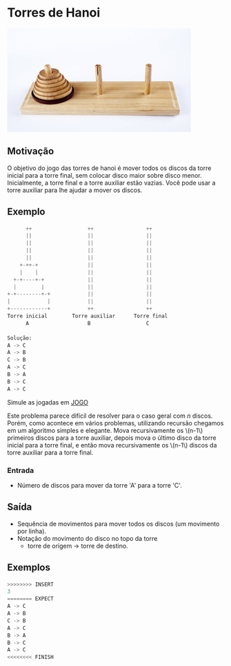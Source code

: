 # Torres de Hanoi

![_](cover.jpg)

## Motivação

O objetivo do jogo das torres de hanoi é mover todos os discos da torre inicial para a torre final, sem colocar disco maior sobre disco menor. Inicialmente, a torre final e a torre auxiliar estão vazias. Você pode usar a torre auxiliar para lhe ajudar a mover os discos.

## Exemplo

```py
      ++                  ++                 ++
      ||                  ||                 ||
      ||                  ||                 ||
      ||                  ||                 ||
      ||                  ||                 ||
    +-++-+                ||                 ||
    |    |                ||                 ||
  +-+----+-+              ||                 ||
  |        |              ||                 ||
+-+--------+-+            ||                 ||
|            |            ||                 ||
+------------+            ++                 ++
Torre inicial        Torre auxiliar      Torre final
      A                   B                  C

Solução:
A -> C
A -> B
C -> B
A -> C
B -> A
B -> C
A -> C

```

Simule as jogadas em [JOGO](http://www.dynamicdrive.com/dynamicindex12/towerhanoi.htm)

Este problema parece difícil de resolver para o caso geral com _n_ discos. Porém, como acontece em vários problemas, utilizando recursão chegamos em um algoritmo simples e elegante. Mova recursivamente os \\(n-1\\) primeiros discos para a torre auxiliar, depois mova o último disco da torre inicial para a torre final, e então mova recursivamente os \\(n-1\\) discos da torre auxiliar para a torre final.

### Entrada

- Número de discos para mover da torre 'A' para a torre 'C'.

## Saída

- Sequência de movimentos para mover todos os discos (um movimento por linha).
- Notação do movimento do disco no topo da torre
  - torre de origem -> torre de destino.

## Exemplos

``` py
>>>>>>>> INSERT
3
======== EXPECT
A -> C
A -> B
C -> B
A -> C
B -> A
B -> C
A -> C
<<<<<<<< FINISH
```

